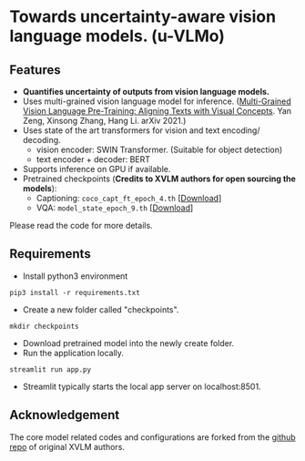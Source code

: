 # Towards uncertainty-aware vision language models. (u-VLMo)

## Features
- **Quantifies uncertainty of outputs from vision language models.**
- Uses multi-grained vision language model for inference. ([Multi-Grained Vision Language Pre-Training: Aligning Texts with Visual Concepts](https://arxiv.org/abs/2111.08276). Yan Zeng, Xinsong Zhang, Hang Li. arXiv 2021.)
- Uses state of the art transformers for vision and text encoding/ decoding. 
    - vision encoder: SWIN Transformer. (Suitable for object detection)
    - text encoder + decoder: BERT
- Supports inference on GPU if available.
- Pretrained checkpoints (**Credits to XVLM authors for open sourcing the models**):
  - Captioning: ```coco_capt_ft_epoch_4.th``` [[Download](https://drive.google.com/drive/folders/15Ymsay477QKo3PWOt9cwjWpiII5RQaH8)]
  - VQA: ```model_state_epoch_9.th``` [[Download](https://drive.google.com/drive/folders/1tRKlCVMvkRquad7kMp4JVEbaKG-Ho8To)]



Please read the code for more details. 

## Requirements
- Install python3 environment
```
pip3 install -r requirements.txt
```
- Create a new folder called "checkpoints".
```
mkdir checkpoints
```
- Download pretrained model into the newly create folder.
- Run the application locally.
```
streamlit run app.py
```

- Streamlit typically starts the local app server on localhost:8501.

## Acknowledgement
The core model related codes and configurations are forked from the [github repo](https://github.com/zengyan-97/X-VLM) of original XVLM authors.